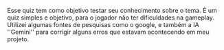 Esse quiz tem como objetivo testar seu conhecimento sobre o tema. 
È um quiz simples e objetivo, para o jogador não ter dificuldades na gameplay.
Utilizei algumas fontes de pesquisas como o google, e também a IA ''Gemini'' para corrigir alguns erros que estavam acontecendo em meu projeto.
